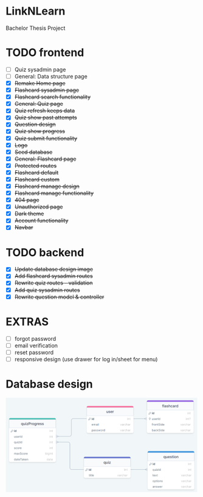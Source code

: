 # LinkNLearn

Bachelor Thesis Project

# TODO frontend

-   [ ] Quiz sysadmin page
-   [ ] General: Data structure page
-   [x] ~~Remake Home page~~
-   [x] ~~Flashcard sysadmin page~~
-   [x] ~~Flashcard search functionality~~
-   [x] ~~General: Quiz page~~
-   [x] ~~Quiz refresh keeps data~~
-   [x] ~~Quiz show past attempts~~
-   [x] ~~Question design~~
-   [x] ~~Quiz show progress~~
-   [x] ~~Quiz submit functionality~~
-   [x] ~~Logo~~
-   [x] ~~Seed database~~
-   [x] ~~General: Flashcard page~~
-   [x] ~~Protected routes~~
-   [x] ~~Flashcard default~~
-   [x] ~~Flashcard custom~~
-   [x] ~~Flashcard manage design~~
-   [x] ~~Flashcard manage functionality~~
-   [x] ~~404 page~~
-   [x] ~~Unauthorized page~~
-   [x] ~~Dark theme~~
-   [x] ~~Account functionality~~
-   [x] ~~Navbar~~

# TODO backend

-   [x] ~~Update database design image~~
-   [x] ~~Add flashcard sysadmin routes~~
-   [x] ~~Rewrite quiz routes - validation~~
-   [x] ~~Add quiz sysadmin routes~~
-   [x] ~~Rewrite question model & controller~~

# EXTRAS

-   [ ] forgot password
-   [ ] email verification
-   [ ] reset password
-   [ ] responsive design (use drawer for log in/sheet for menu)

# Database design

![Database design](backend/database%20design.png)
